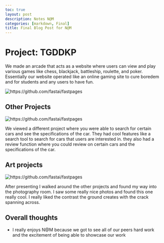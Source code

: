 ```yaml
---
toc: true
layout: post
description: Notes N@M
categories: [markdown, Final]
title: Final Blog Post for N@M
---
```


# Project: TGDDKP

We made an arcade that acts as a website where users can view and play various games like chess, blackjack, battleship, roulette, and poker. Essentially our website operated like an online gaming site to cure boredem and for students and any users to have fun.

![]({{site.baseurl}}/images/3civ.jpg "https://github.com/fastai/fastpages")

## Other Projects

![]({{site.baseurl}}/images/avivprog.jpg "https://github.com/fastai/fastpages")

We viewed a different project where you were able to search for certain cars and see the specifications of the car. They had cool features like a search tool to search for cars that users are interested in. they also had a review function where you could review on certain cars and the specifications of the car.

## Art projects

![]({{site.baseurl}}/images/phoo.jpg "https://github.com/fastai/fastpages")

After presenting I walked around the other projects and found my way into the photography room. I saw some really nice photos and found this one really cool. I really liked the contrast the ground creates with the crack spanning across. 

## Overall thoughts
- I really enjoys N@M because we got to see all of our peers hard work and the excitement of being able to showcase our work

